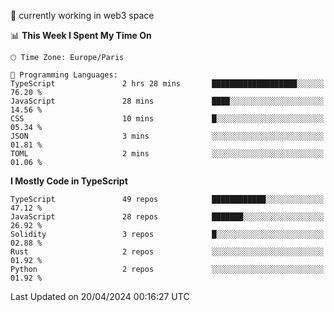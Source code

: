 🔭 currently working in web3 space

<!--START_SECTION:waka-->
📊 **This Week I Spent My Time On** 

```text
🕑︎ Time Zone: Europe/Paris

💬 Programming Languages: 
TypeScript               2 hrs 28 mins       ███████████████████░░░░░░   76.20 % 
JavaScript               28 mins             ████░░░░░░░░░░░░░░░░░░░░░   14.56 % 
CSS                      10 mins             █░░░░░░░░░░░░░░░░░░░░░░░░   05.34 % 
JSON                     3 mins              ░░░░░░░░░░░░░░░░░░░░░░░░░   01.81 % 
TOML                     2 mins              ░░░░░░░░░░░░░░░░░░░░░░░░░   01.06 % 
```

**I Mostly Code in TypeScript** 

```text
TypeScript               49 repos            ████████████░░░░░░░░░░░░░   47.12 % 
JavaScript               28 repos            ███████░░░░░░░░░░░░░░░░░░   26.92 % 
Solidity                 3 repos             █░░░░░░░░░░░░░░░░░░░░░░░░   02.88 % 
Rust                     2 repos             ░░░░░░░░░░░░░░░░░░░░░░░░░   01.92 % 
Python                   2 repos             ░░░░░░░░░░░░░░░░░░░░░░░░░   01.92 % 
```




 Last Updated on 20/04/2024 00:16:27 UTC
<!--END_SECTION:waka-->

